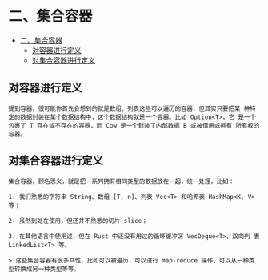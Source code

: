 # 二、集合容器

<!--ts-->
* [二、集合容器](#二集合容器)
   * [对容器进行定义](#对容器进行定义)
   * [对集合容器进行定义](#对集合容器进行定义)

<!-- Created by https://github.com/ekalinin/github-markdown-toc -->
<!-- Added by: runner, at: Tue Apr  4 10:23:10 UTC 2023 -->

<!--te-->

## 对容器进行定义

~~~admonish tip title="容器数据结构如何理解" collapsible=true
提到容器，很可能你首先会想到的就是数组、列表这些可以遍历的容器，但其实只要把某 种特定的数据封装在某个数据结构中，这个数据结构就是一个容器。比如 Option<T>，它 是一个包裹了 T 存在或不存在的容器，而 Cow 是一个封装了内部数据 B 或被借用或拥有 所有权的容器。
~~~

## 对集合容器进行定义

~~~admonish tip title="把拥有相同类型对数据放在一起，统一处理" collapsible=true
集合容器，顾名思义，就是把一系列拥有相同类型的数据放在一起，统一处理，比如：

1. 我们熟悉的字符串 String、数组 [T; n]、列表 Vec<T> 和哈希表 HashMap<K, V> 等；

2. 虽然到处在使用，但还并不熟悉的切片 slice；

3. 在其他语言中使用过，但在 Rust 中还没有用过的循环缓冲区 VecDeque<T>、双向列 表 LinkedList<T> 等。

> 这些集合容器有很多共性，比如可以被遍历、可以进行 map-reduce 操作、可以从一种类 型转换成另一种类型等等。
~~~


